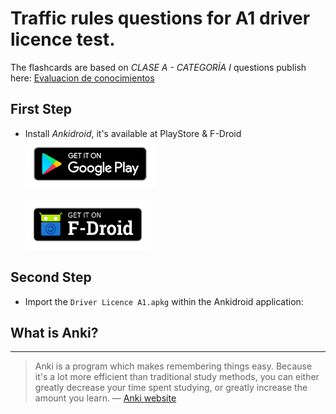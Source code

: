 # Traffic rules questions for A1 driver licence test.
The flashcards are based on _CLASE A - CATEGORÍA I_ questions publish here: [Evaluacion de conocimientos](https://portal.mtc.gob.pe/transportes/terrestre/licencias/evaluacion-de-conocimientos.html)

## First Step
+ Install *Ankidroid*, it's available at PlayStore & F-Droid
  <a href="https://play.google.com/store/apps/details?id=com.ichi2.anki">
    <img alt="Get it on Google Play" height="80" src="logos/google-badge.png"/>
  </a>

  <a href="https://f-droid.org/en/packages/com.ichi2.anki/">
    <img alt="Get it on F-Droid" height="80" src="logos/f-droid-badge.png">
  </a>

## Second Step
+ Import the `Driver Licence A1.apkg` within the Ankidroid application:


## What is Anki?
---
> Anki is a program which makes remembering things easy. Because it's a lot more efficient than traditional study methods, you can either greatly decrease your time spent studying, or greatly increase the amount you learn. 
— [Anki website](https://apps.ankiweb.net/) 